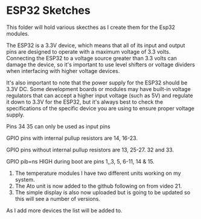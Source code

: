 # ESP32 Sketches

This folder will hold various skecthes as I create them for the Esp32 modules. 

The ESP32 is a 3.3V device, which means that all of its input and output pins are designed to operate with a maximum voltage of 3.3 volts. Connecting the ESP32 to a voltage source greater than 3.3 volts can damage the device, so it's important to use level shifters or voltage dividers when interfacing with higher voltage devices.

It's also important to note that the power supply for the ESP32 should be 3.3V DC. Some development boards or modules may have built-in voltage regulators that can accept a higher input voltage (such as 5V) and regulate it down to 3.3V for the ESP32, but it's always best to check the specifications of the specific device you are using to ensure proper voltage supply.

Pins 34 35 can only be used as input pins

GPIO pins with internal pullup resistors are 14, 16-23.

GPIO pins without internal pullup resistors are 13, 25-27. 32 and 33.

GPIO pib=ns HIGH during boot are pins 1,,3, 5, 6-11, 14 & 15.

   1. The temperature modules I have two different units working on my system.
   2. The Ato unit is now added to the github following on from video 21.
   3. The simple display is also now uploaded but is going to be updated so this will see a number of versions.

As I add more devices the list will be added to.

































